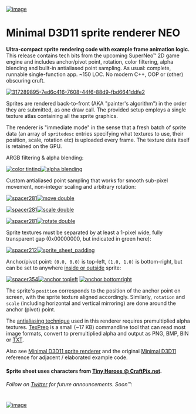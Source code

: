 [![image](https://github.com/user-attachments/assets/9fb86cc4-99a3-44cb-b7cc-ca05259e9dad)](https://gist.github.com/d7samurai/e51adec8a440126d028b87406556079b)

# Minimal D3D11 sprite renderer NEO
**Ultra-compact sprite rendering code with example frame animation logic.** This release contains tech bits from the upcoming SuperNeo™ 2D game engine and includes anchor/pivot point, rotation, color filtering, alpha blending and built-in antialiased point sampling. As usual: complete, runnable single-function app. ~150 LOC. No modern C++, OOP or (other) obscuring cruft.

[![317289895-7ed6c416-7608-44f6-88d9-fbd6641ddfe2](https://github.com/user-attachments/assets/32a09661-6d80-4552-b852-18755c267e74)](https://gist.github.com/d7samurai/e51adec8a440126d028b87406556079b#file-cpu-cpp-L201-L221)

Sprites are rendered back-to-front (AKA "painter's algorithm") in the order they are submitted, as one draw call. The provided setup employs a single texture atlas containing all the sprite graphics.

The renderer is "immediate mode" in the sense that a fresh batch of sprite data (an array of `spritedesc` entries specifying what textures to use, their position, scale, rotation etc) is uploaded every frame. The texture data itself is retained on the GPU.

ARGB filtering & alpha blending:

[![color tinting](https://gist.github.com/assets/5618797/3a8db764-8d3e-425a-8a86-b7ad44a1809d)](https://gist.github.com/d7samurai/e51adec8a440126d028b87406556079b#file-cpu-cpp-L217)[![alpha blending](https://gist.github.com/assets/5618797/f140a10d-78bf-4626-8c49-dfec244fab56)](https://gist.github.com/d7samurai/e51adec8a440126d028b87406556079b#file-cpu-cpp-L217)

Custom antialiased point sampling that works for smooth sub-pixel movement, non-integer scaling and arbitrary rotation:

[![spacer281](https://gist.github.com/assets/5618797/d6bbf37a-512b-4049-b380-f744a0e6d50d)](#)[![move double](https://gist.github.com/assets/5618797/a35d720d-db29-4652-bc9e-f8facc0c4759)](https://gist.github.com/d7samurai/e51adec8a440126d028b87406556079b#file-cpu-cpp-L214)

[![spacer281](https://gist.github.com/assets/5618797/d6bbf37a-512b-4049-b380-f744a0e6d50d)](#)[![scale double](https://gist.github.com/assets/5618797/7ba85821-e2c5-4f5f-8b61-ba3a6e4d9eb6)](https://gist.github.com/d7samurai/e51adec8a440126d028b87406556079b#file-cpu-cpp-L215)

[![spacer281](https://gist.github.com/assets/5618797/d6bbf37a-512b-4049-b380-f744a0e6d50d)](#)[![rotate double](https://gist.github.com/assets/5618797/f6e069f7-418b-4b4b-96f1-0140e13ae2da)](https://gist.github.com/d7samurai/e51adec8a440126d028b87406556079b#file-cpu-cpp-L216)

Sprite textures must be separated by at least a 1-pixel wide, fully transparent gap (0x00000000, but indicated in green here): 

[![spacer212](https://gist.github.com/assets/5618797/fc52aae1-7ad1-4966-ad03-466ce697bbbc)](#)[![sprite_sheet_padding](https://gist.github.com/assets/5618797/bbfaff36-c2e1-4b01-8110-1070077a9179)](https://gist.github.com/d7samurai/e51adec8a440126d028b87406556079b#file-spritesheet-h-L15-L74)

Anchor/pivot point: `(0.0, 0.0)` is top-left, `(1.0, 1.0)` is bottom-right, but can be set to anywhere [inside or outside](https://gist.github.com/d7samurai/e51adec8a440126d028b87406556079b#file-cpu-cpp-L213) sprite:

[![spacer354](https://gist.github.com/assets/5618797/1753adee-d051-4fb7-8d8d-0e57d78a54cd)](#)[![anchor topleft](https://gist.github.com/assets/5618797/711aa4b0-f2e0-4c5f-88c6-fd64de5a6a0b)](https://gist.github.com/d7samurai/e51adec8a440126d028b87406556079b#file-cpu-cpp-L213) [![anchor bottomright](https://gist.github.com/assets/5618797/cb609934-b1ec-461c-ba86-b37a7744021f)](https://gist.github.com/d7samurai/e51adec8a440126d028b87406556079b#file-cpu-cpp-L213)

The sprite's `position` corresponds to the position of the anchor point on screen, with the sprite texture aligned accordingly. Similarly, `rotation` and `scale` (including horizontal and vertical mirroring) are done around the anchor (pivot) point.

The [antialiasing technique](https://gist.github.com/d7samurai/9f17966ba6130a75d1bfb0f1894ed377) used in this renderer requires premultiplied alpha textures. [TexPrep](https://gist.github.com/d7samurai/9f17966ba6130a75d1bfb0f1894ed377#texprep) is a small (~17 KB) commandline tool that can read most image formats, convert to premultiplied alpha and output as PNG, BMP, BIN or [TXT](https://gist.github.com/d7samurai/e51adec8a440126d028b87406556079b#file-spritesheet-h-L15-L74).

Also see [Minimal D3D11 sprite renderer](https://gist.github.com/d7samurai/8f91f0343c411286373161202c199b5c) and the original [Minimal D3D11](https://gist.github.com/d7samurai/261c69490cce0620d0bfc93003cd1052) reference for adjacent / elaborated example code.

#### Sprite sheet uses characters from [Tiny Heroes @ CraftPix.net](https://craftpix.net/freebies/free-pixel-art-tiny-hero-sprites/).

###### Follow on [Twitter](https://twitter.com/d7samurai) for future announcements. Soon™:
#
[![image](https://github.com/user-attachments/assets/9fb86cc4-99a3-44cb-b7cc-ca05259e9dad)](https://twitter.com/d7samurai)


